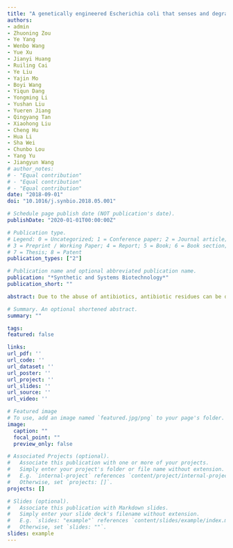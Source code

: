```yaml
---
title: "A genetically engineered Escherichia coli that senses and degrades tetracycline antibiotic residue"
authors:
- admin
- Zhuoning Zou
- Ye Yang
- Wenbo Wang
- Yue Xu
- Jianyi Huang
- Ruiling Cai
- Ye Liu
- Yajin Mo
- Boyi Wang
- Yiqun Dang
- Yongming Li
- Yushan Liu
- Yueren Jiang
- Qingyang Tan
- Xiaohong Liu
- Cheng Hu
- Hua Li
- Sha Wei
- Chunbo Lou
- Yang Yu
- Jiangyun Wang
# author_notes:
# - "Equal contribution"
# - "Equal contribution"
# - "Equal contribution"
date: "2018-09-01"
doi: "10.1016/j.synbio.2018.05.001"

# Schedule page publish date (NOT publication's date).
publishDate: "2020-01-01T00:00:00Z"

# Publication type.
# Legend: 0 = Uncategorized; 1 = Conference paper; 2 = Journal article;
# 3 = Preprint / Working Paper; 4 = Report; 5 = Book; 6 = Book section;
# 7 = Thesis; 8 = Patent
publication_types: ["2"]

# Publication name and optional abbreviated publication name.
publication: "*Synthetic and Systems Biotechnology*"
publication_short: ""

abstract: Due to the abuse of antibiotics, antibiotic residues can be detected in both natural environment and various industrial products, posing threat to the environment and human health. Here we describe the design and implementation of an engineered Escherichia coli capable of degrading tetracycline (Tc)-one of the commonly used antibiotics once on humans and now on poultry, cattle and fisheries. A Tc-degrading enzyme, TetX, from the obligate anaerobe Bacteroides fragilis was cloned and recombinantly expressed in E. coli and fully characterized, including its Km and kcat value. We quantitatively evaluated its activity both in vitro and in vivo by UV–Vis spectrometer and LC-MS. Moreover, we used a tetracycline inducible amplification circuit including T7 RNA polymerase and its specific promoter PT7 to enhance the expression level of TetX, and studied the dose-response of TetX under different inducer concentrations. Since the deployment of genetically modified organisms (GMOs) outside laboratory brings about safety concerns, it is necessary to explore the possibility of integrating a kill-switch. Toxin-Antitoxin (TA) systems were used to construct a mutually dependent host-plasmid platform and biocontainment systems in various academic and industrious situations. We selected nine TA systems from various bacteria strains and measured the toxicity of toxins (T) and the detoxifying activity of cognate antitoxins (A) to validate their potential to be used to build a kill-switch. These results prove the possibility of using engineered microorganisms to tackle antibiotic residues in environment efficiently and safely.

# Summary. An optional shortened abstract.
summary: ""

tags:
featured: false

links:
url_pdf: ''
url_code: ''
url_dataset: ''
url_poster: ''
url_project: ''
url_slides: ''
url_source: ''
url_video: ''

# Featured image
# To use, add an image named `featured.jpg/png` to your page's folder.
image:
  caption: ""
  focal_point: ""
  preview_only: false

# Associated Projects (optional).
#   Associate this publication with one or more of your projects.
#   Simply enter your project's folder or file name without extension.
#   E.g. `internal-project` references `content/project/internal-project/index.md`.
#   Otherwise, set `projects: []`.
projects: []

# Slides (optional).
#   Associate this publication with Markdown slides.
#   Simply enter your slide deck's filename without extension.
#   E.g. `slides: "example"` references `content/slides/example/index.md`.
#   Otherwise, set `slides: ""`.
slides: example
---
```



<!-- <script type='text/javascript' src='https://d1bxh8uas1mnw7.cloudfront.net/assets/embed.js'></script>
<div class='altmetric-embed' data-badge-type='medium-donut' data-badge-details='right' data-doi='10.1016/j.synbio.2018.05.001'></div> -->